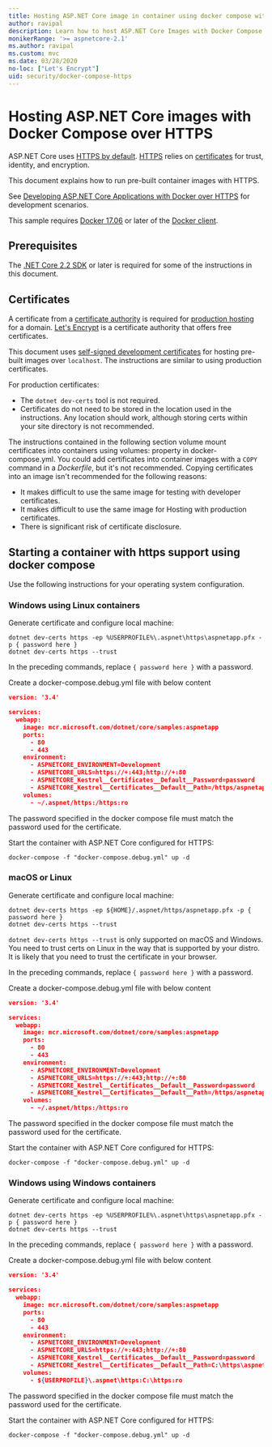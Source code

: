 ```yaml
---
title: Hosting ASP.NET Core image in container using docker compose with HTTPS
author: ravipal
description: Learn how to host ASP.NET Core Images with Docker Compose over HTTPS
monikerRange: '>= aspnetcore-2.1'
ms.author: ravipal
ms.custom: mvc
ms.date: 03/28/2020
no-loc: ["Let's Encrypt"]
uid: security/docker-compose-https
---
```

# Hosting ASP.NET Core images with Docker Compose over HTTPS


ASP.NET Core uses [HTTPS by default](/aspnet/core/security/enforcing-ssl). [HTTPS](https://en.wikipedia.org/wiki/HTTPS) relies on [certificates](https://en.wikipedia.org/wiki/Public_key_certificate) for trust, identity, and encryption.

This document explains how to run pre-built container images with HTTPS.

See [Developing ASP.NET Core Applications with Docker over HTTPS](https://github.com/dotnet/dotnet-docker/blob/master/samples/run-aspnetcore-https-development.md) for development scenarios.

This sample requires [Docker 17.06](https://docs.docker.com/release-notes/docker-ce) or later of the [Docker client](https://www.docker.com/products/docker).

## Prerequisites

The [.NET Core 2.2 SDK](https://dotnet.microsoft.com/download) or later is required for some of the instructions in this document.

## Certificates

A certificate from a [certificate authority](https://wikipedia.org/wiki/Certificate_authority) is required for [production hosting](https://blogs.msdn.microsoft.com/webdev/2017/11/29/configuring-https-in-asp-net-core-across-different-platforms/) for a domain. [Let's Encrypt](https://letsencrypt.org/) is a certificate authority that offers free certificates.

This document uses [self-signed development certificates](https://wikipedia.org/wiki/Self-signed_certificate) for hosting pre-built images over `localhost`. The instructions are similar to using production certificates.

For production certificates:

* The `dotnet dev-certs` tool is not required.
* Certificates do not need to be stored in the location used in the instructions. Any location should work, although storing certs within your site directory is not recommended.

The instructions contained in the following section volume mount certificates into containers using volumes: property in docker-compose.yml. You could add certificates into container images with a `COPY` command in a *Dockerfile*, but it's not recommended. Copying certificates into an image isn't recommended for the following reasons:

* It makes difficult to use the same image for testing with developer certificates.
* It makes difficult to use the same image for Hosting with production certificates.
* There is significant risk of certificate disclosure.

## Starting a container with https support using docker compose

Use the following instructions for your operating system configuration.

### Windows using Linux containers

Generate certificate and configure local machine:

```dotnetcli
dotnet dev-certs https -ep %USERPROFILE%\.aspnet\https\aspnetapp.pfx -p { password here }
dotnet dev-certs https --trust
```

In the preceding commands, replace `{ password here }` with a password.

Create a docker-compose.debug.yml file with below content

```json
version: '3.4'

services:
  webapp:
    image: mcr.microsoft.com/dotnet/core/samples:aspnetapp
    ports:
      - 80
      - 443
    environment:
      - ASPNETCORE_ENVIRONMENT=Development
      - ASPNETCORE_URLS=https://+:443;http://+:80
      - ASPNETCORE_Kestrel__Certificates__Default__Password=password
      - ASPNETCORE_Kestrel__Certificates__Default__Path=/https/aspnetapp.pfx
    volumes:
      - ~/.aspnet/https:/https:ro
```
The password specified in the docker compose file must match the password used for the certificate.

Start the container with ASP.NET Core configured for HTTPS:

```console
docker-compose -f "docker-compose.debug.yml" up -d
```

### macOS or Linux

Generate certificate and configure local machine:

```dotnetcli
dotnet dev-certs https -ep ${HOME}/.aspnet/https/aspnetapp.pfx -p { password here }
dotnet dev-certs https --trust
```

`dotnet dev-certs https --trust` is only supported on macOS and Windows. You need to trust certs on Linux in the way that is supported by your distro. It is likely that you need to trust the certificate in your browser.

In the preceding commands, replace `{ password here }` with a password.

Create a docker-compose.debug.yml file with below content

```json
version: '3.4'

services:
  webapp:
    image: mcr.microsoft.com/dotnet/core/samples:aspnetapp
    ports:
      - 80
      - 443
    environment:
      - ASPNETCORE_ENVIRONMENT=Development
      - ASPNETCORE_URLS=https://+:443;http://+:80
      - ASPNETCORE_Kestrel__Certificates__Default__Password=password
      - ASPNETCORE_Kestrel__Certificates__Default__Path=/https/aspnetapp.pfx
    volumes:
      - ~/.aspnet/https:/https:ro
```
The password specified in the docker compose file must match the password used for the certificate.

Start the container with ASP.NET Core configured for HTTPS:

```console
docker-compose -f "docker-compose.debug.yml" up -d
```

### Windows using Windows containers

Generate certificate and configure local machine:

```dotnetcli
dotnet dev-certs https -ep %USERPROFILE%\.aspnet\https\aspnetapp.pfx -p { password here }
dotnet dev-certs https --trust
```

In the preceding commands, replace `{ password here }` with a password.

Create a docker-compose.debug.yml file with below content

```json
version: '3.4'

services:
  webapp:
    image: mcr.microsoft.com/dotnet/core/samples:aspnetapp
    ports:
      - 80
      - 443
    environment:
      - ASPNETCORE_ENVIRONMENT=Development
      - ASPNETCORE_URLS=https://+:443;http://+:80
      - ASPNETCORE_Kestrel__Certificates__Default__Password=password
      - ASPNETCORE_Kestrel__Certificates__Default__Path=C:\https\aspnetapp.pfx
    volumes:
      - ${USERPROFILE}\.aspnet\https:C:\https:ro
```
The password specified in the docker compose file must match the password used for the certificate.

Start the container with ASP.NET Core configured for HTTPS:

```console
docker-compose -f "docker-compose.debug.yml" up -d
```
